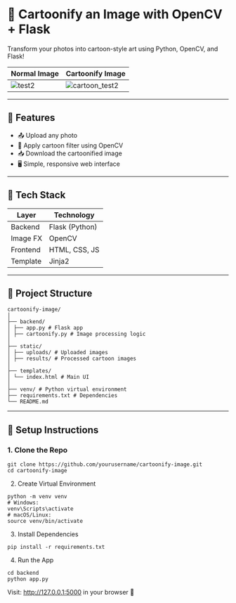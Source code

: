 # 🎨 Cartoonify an Image with OpenCV + Flask

Transform your photos into cartoon-style art using Python, OpenCV, and Flask!

| Normal Image                                                   | Cartoonify Image                                               |
|----------------------------------------------------------------|----------------------------------------------------------------|
| ![test2](https://github.com/user-attachments/assets/2b632be3-4119-48f9-8a27-3384f0e95c59)  | ![cartoon_test2](https://github.com/user-attachments/assets/0b7ce7b5-c62b-4688-99b1-7638b93367f5)     |
---

## 📌 Features

- 📤 Upload any photo
- 🧠 Apply cartoon filter using OpenCV
- 📥 Download the cartoonified image
- 🖥️ Simple, responsive web interface

---

## 🧰 Tech Stack

| Layer     | Technology          |
|-----------|---------------------|
| Backend   | Flask (Python)      |
| Image FX  | OpenCV              |
| Frontend  | HTML, CSS, JS       |
| Template  | Jinja2              |

---

## 📁 Project Structure

```
cartoonify-image/
│
├── backend/
│ ├── app.py # Flask app
│ ├── cartoonify.py # Image processing logic
│
├── static/
│ ├── uploads/ # Uploaded images
│ ├── results/ # Processed cartoon images
│
├── templates/
│ └── index.html # Main UI
│
├── venv/ # Python virtual environment
├── requirements.txt # Dependencies
└── README.md
```

---

## 🚀 Setup Instructions

### 1. Clone the Repo

```
git clone https://github.com/yourusername/cartoonify-image.git
cd cartoonify-image
```
2. Create Virtual Environment
```
python -m venv venv
# Windows:
venv\Scripts\activate
# macOS/Linux:
source venv/bin/activate
```
3. Install Dependencies
```
pip install -r requirements.txt
```
4. Run the App
```
cd backend
python app.py
```
Visit: http://127.0.0.1:5000 in your browser 🚀





